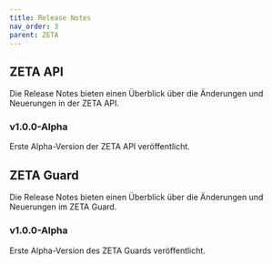 ```yaml
---
title: Release Notes
nav_order: 3
parent: ZETA
---
```


## ZETA API

Die Release Notes bieten einen Überblick über die Änderungen und Neuerungen in der ZETA API.

### v1.0.0-Alpha

Erste Alpha-Version der ZETA API veröffentlicht.

## ZETA Guard

Die Release Notes bieten einen Überblick über die Änderungen und Neuerungen im ZETA Guard.

### v1.0.0-Alpha

Erste Alpha-Version des ZETA Guards veröffentlicht.
